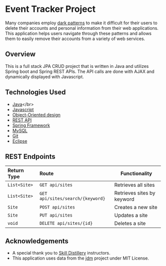# Event Tracker Project 

Many companies employ [dark patterns](https://www.darkpatterns.org/) to make it difficult for their users to delete their accounts and personal information from their web applications. This application helps users navigate through these patterns and allows them to easily remove their accounts from a variety of web services.

## Overview

This is a full stack JPA CRUD project that is written in Java and utilizes Spring boot and Spring REST APIs.
The API calls are done with AJAX and dynamically displayed with Javascript.

## Technologies Used

* [Java](https://en.wikipedia.org/wiki/Java_)</br>
* [Javascript](https://www.javascript.com/)</br>
* [Object-Oriented design](https://stackabuse.com/object-oriented-design-principles-in-java)</br>
* [REST API](https://en.wikipedia.org/wiki/Representational_state_transfer)<br>
* [Spring Framework](https://en.wikipedia.org/wiki/Spring_Framework#Spring_Boot)<br>
* [MySQL](https://www.mysql.com/)</br>
* [Git](https://git-scm.com/)</br>
* [Eclipse](https://www.eclipse.org/ide/)</br>

## REST Endpoints

| Return Type   | Route                           | Functionality              |
|:--------------|:--------------------------------|----------------------------|
|`List<Site>`   | `GET api/sites`                 | Retrieves all sites        |
|`List<Site>`   | `GET api/sites/search/{keyword}`| Retrieves sites by keyword |
|`Site`         | `POST api/sites`                | Creates a new site         |
|`Site`         | `PUT api/sites`                 | Updates a site             |
|`void`         | `DELETE api/sites/{id}`         | Deletes a site             |

## Acknowledgements
* A special thank you to [Skill Distillery](https://www.skilldistillery.com/) instructors.<br>
* This application uses data from the [jdm](https://github.com/jdm-contrib/jdm) project under MIT License.

